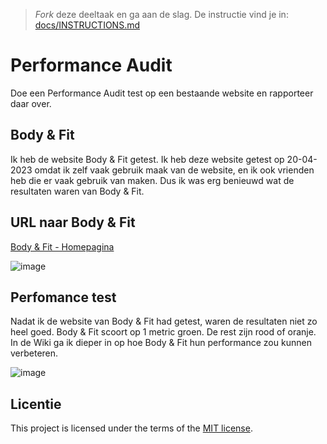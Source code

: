 > _Fork_ deze deeltaak en ga aan de slag. De instructie vind je in: [docs/INSTRUCTIONS.md](docs/INSTRUCTIONS.md)

# Performance Audit 

Doe een Performance Audit test op een bestaande website en rapporteer daar over.

## Body & Fit
Ik heb de website Body & Fit getest. Ik heb deze website getest op 20-04-2023 omdat ik zelf vaak gebruik maak van de website, en ik ook vrienden heb die er vaak gebruik van maken. Dus ik was erg benieuwd wat de resultaten waren van Body & Fit.

## URL naar Body & Fit
[Body & Fit - Homepagina](https://www.bodyandfit.com/nl-nl?gclsrc=aw.ds&&gclid=CjwKCAjw6IiiBhAOEiwALNqncSEsow_qArDm0YCKNFntjJBP45cAOMyDH-d7OkvZfJ4WmRmvAj4U0hoCcq0QAvD_BwE&gclsrc=aw.ds)

![image](https://user-images.githubusercontent.com/112861033/233570986-81c51fcf-053a-4746-b5ec-90645370ecbc.png)

## Perfomance test
Nadat ik de website van Body & Fit had getest, waren de resultaten niet zo heel goed. Body & Fit scoort op 1 metric groen. De rest zijn rood of oranje. In de Wiki ga ik dieper in op hoe Body & Fit hun performance zou kunnen verbeteren.

![image](https://user-images.githubusercontent.com/112861033/233571350-adaea426-bb12-4fa7-a053-601da94004ea.png)

## Licentie

This project is licensed under the terms of the [MIT license](./LICENSE).
